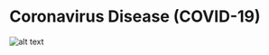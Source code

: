 
# Coronavirus Disease (COVID-19)


![alt text](https://www.medicaldevice-network.com/wp-content/uploads/sites/11/2020/02/Corona.jpg)
